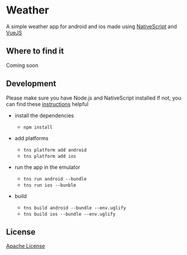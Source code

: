 # Weather

A simple weather app for android and ios made using [NativeScript](https://docs.nativescript.org/) and [VueJS](https://vuejs.org/)


## Where to find it

Coming soon 


## Development

Please make sure you have Node.js and NativeScript installed
If not, you can find these [instructions](https://docs.nativescript.org/start/quick-setup/) helpful

* install the dependencies

  * `npm install`

* add platforms

  * `tns platform add android`
  * `tns platform add ios`

* run the app in the emulator

  * `tns run android --bundle`
  * `tns run ios --bunble`

* build
  
  * `tns build android --bundle --env.uglify`
  * `tns build ios --bundle --env.uglify`


## License

[Apache License](http://www.apache.org/licenses/)
